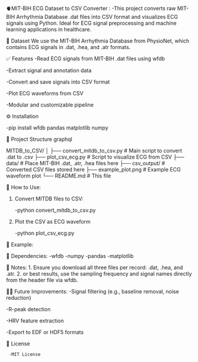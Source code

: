 🫀MIT-BIH ECG Dataset to CSV Converter : 
  -This project converts raw MIT-BIH Arrhythmia Database .dat files into CSV format and visualizes ECG signals using Python. 
   Ideal for ECG signal preprocessing and machine learning applications in healthcare.


📁 Dataset
   We use the MIT-BIH Arrhythmia Database from PhysioNet, which contains ECG signals in .dat, .hea, and .atr formats.


✅ Features
   -Read ECG signals from MIT-BIH .dat files using wfdb

   -Extract signal and annotation data

   -Convert and save signals into CSV format

   -Plot ECG waveforms from CSV

   -Modular and customizable pipeline


⚙️ Installation

   -pip install wfdb pandas matplotlib numpy


📂 Project Structure
   graphql
   
   MITDB_to_CSV/
   │
   ├── convert_mitdb_to_csv.py     # Main script to convert .dat to .csv
   ├── plot_csv_ecg.py             # Script to visualize ECG from CSV
   ├── data/                       # Place MIT-BIH .dat, .atr, .hea files here
   ├── csv_output/                 # Converted CSV files stored here
   ├── example_plot.png            # Example ECG waveform plot
   └── README.md                   # This file


🚀 How to Use:

   1. Convert MITDB files to CSV:

      -python convert_mitdb_to_csv.py


   2. Plot the CSV as ECG waveform

      -python plot_csv_ecg.py


🧠 Example:     

  📌 Dependencies:
         -wfdb
         -numpy
         -pandas
         -matplotlib



📎 Notes:
     1. Ensure you download all three files per record: .dat, .hea, and .atr.
     2. or best results, use the sampling frequency and signal names directly from the header file via wfdb.

 
 
 🧑‍🔬 Future Improvements:
   -Signal filtering (e.g., baseline removal, noise reduction)

   -R-peak detection

   -HRV feature extraction

   -Export to EDF or HDF5 formats

  
  📜 License 

     -MIT License

    
